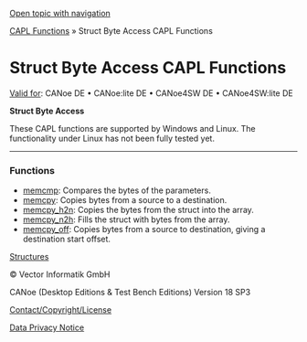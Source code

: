 [Open topic with navigation](../../../../CANoeDEFamily.htm#Topics/CAPLFunctions/StructByteAccess/CAPLfunctionsStructByteAccessOverview.md)

[CAPL Functions](../CAPLfunctions.md) » Struct Byte Access CAPL Functions

# Struct Byte Access CAPL Functions

[Valid for](../../Shared/FeatureAvailability.md):  CANoe DE • CANoe:lite DE • CANoe4SW DE • CANoe4SW:lite DE

**Struct Byte Access**

These CAPL functions are supported by Windows and Linux. The functionality under Linux has not been fully tested yet.

---

### Functions

- [memcmp](Functions/CAPLfunctionMemCmp.md): Compares the bytes of the parameters.
- [memcpy](Functions/CAPLfunctionMemCpy.md): Copies bytes from a source to a destination.
- [memcpy_h2n](Functions/CAPLfunctionMemCpyH2n.md): Copies the bytes from the struct into the array.
- [memcpy_n2h](Functions/CAPLfunctionMemCpyN2h.md): Fills the struct with bytes from the array.
- [memcpy_off](Functions/CAPLfunctionMemCpy_off.md): Copies bytes from a source to destination, giving a destination start offset.

[Structures](../../Shared/CAPL/General/Structures.md)

© Vector Informatik GmbH

CANoe (Desktop Editions & Test Bench Editions) Version 18 SP3

[Contact/Copyright/License](../../Shared/ContactCopyrightLicense.md)

[Data Privacy Notice](https://www.vector.com/int/en/company/get-info/privacy-policy/)